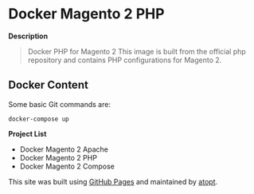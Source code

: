 # Docker Magento 2 PHP

**Description**
> Docker PHP for Magento 2
This image is built from the official php repository and contains PHP configurations for Magento 2.
## Docker Content
Some basic Git commands are:
```
docker-compose up
```
**Project List**
- Docker Magento 2 Apache
- Docker Magento 2 PHP
- Docker Magento 2 Compose

This site was built using [GitHub Pages](https://pages.github.com/) and maintained by [atopt](http://www.atopt.com/).
